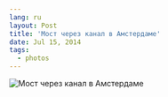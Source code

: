 ```yaml
---
lang: ru
layout: Post
title: 'Мост через канал в Амстердаме'
date: Jul 15, 2014
tags:
  - photos
---
```


![Мост через канал в Амстердаме](photo://2013-11-03_5268_Artem_Sapegin)
